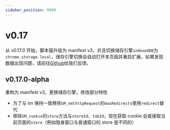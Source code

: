 ```yaml
---
sidebar_position: 9999
---
```


# v0.17

从 v0.17.0 开始，脚本猫升级为 manifest v3，并且切换储存引擎`indexedDB`为`chrome.storage.local`，储存引擎切换会自动打开本页面并重启扩展，如果发现数据出现问题，请前往[Github](https://github.com/scriptscat/scriptcat/issues)给我们反馈。

## v0.17.0-alpha

重构为 manifest v3，更换储存引擎，修改部分特性

- 为了与 tm 保持一致移除`GM_xmlhttpRequest`的`maxRedirects`使用`redirect`替代
- 移除`GM_cookie`的`store`方法与`storeId`、`tabId`，现在获取 cookie 会直接取当前页面的`store`（例如隐身窗口与普通窗口的 store 是不同的）
